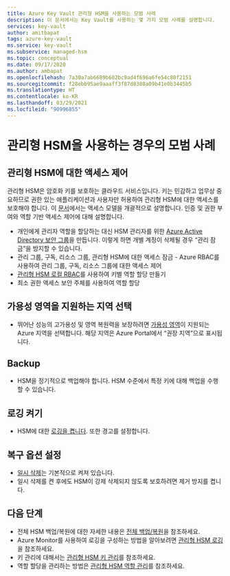 ```yaml
---
title: Azure Key Vault 관리형 HSM을 사용하는 모범 사례
description: 이 문서에서는 Key Vault를 사용하는 몇 가지 모범 사례를 설명합니다.
services: key-vault
author: amitbapat
tags: azure-key-vault
ms.service: key-vault
ms.subservice: managed-hsm
ms.topic: conceptual
ms.date: 09/17/2020
ms.author: ambapat
ms.openlocfilehash: 7a30a7ab6689b602bc9ad4f696a6fe54c80f2151
ms.sourcegitcommit: f28ebb95ae9aaaff3f87d8388a09b41e0b3445b5
ms.translationtype: HT
ms.contentlocale: ko-KR
ms.lasthandoff: 03/29/2021
ms.locfileid: "90996855"
---
```

# <a name="best-practices-when-using-managed-hsm"></a>관리형 HSM을 사용하는 경우의 모범 사례

## <a name="control-access-to-your-managed-hsm"></a>관리형 HSM에 대한 액세스 제어

관리형 HSM은 암호화 키를 보호하는 클라우드 서비스입니다. 키는 민감하고 업무상 중요하므로 권한 있는 애플리케이션과 사용자만 허용하여 관리형 HSM에 대한 액세스를 보호해야 합니다. 이 [문서](access-control.md)에서는 액세스 모델을 개괄적으로 설명합니다. 인증 및 권한 부여와 역할 기반 액세스 제어에 대해 설명합니다.
- 개인에게 관리자 역할을 할당하는 대신 HSM 관리자를 위한 [Azure Active Directory 보안 그룹](../../active-directory/fundamentals/active-directory-manage-groups.md)을 만듭니다. 이렇게 하면 개별 계정이 삭제될 경우 “관리 잠금”을 방지할 수 있습니다.
- 관리 그룹, 구독, 리소스 그룹, 관리형 HSM에 대한 액세스 잠금 - Azure RBAC를 사용하여 관리 그룹, 구독, 리소스 그룹에 대한 액세스 제어
- [관리형 HSM 로컬 RBAC](access-control.md#data-plane-and-managed-hsm-local-rbac)를 사용하여 키별 역할 할당 만들기
- 최소 권한 액세스 보안 주체를 사용하여 역할 할당

## <a name="choose-regions-that-support-availability-zones"></a>가용성 영역을 지원하는 지역 선택

- 뛰어난 성능의 고가용성 및 영역 복원력을 보장하려면 [가용성 영역](../../availability-zones/az-overview.md)이 지원되는 Azure 지역을 선택합니다. 해당 지역은 Azure Portal에서 “권장 지역”으로 표시됩니다.

## <a name="backup"></a>Backup

- HSM을 정기적으로 백업해야 합니다. HSM 수준에서 특정 키에 대해 백업을 수행할 수 있습니다. 

## <a name="turn-on-logging"></a>로깅 켜기

- HSM에 대한 [로깅을 켭니다](logging.md). 또한 경고를 설정합니다.

## <a name="turn-on-recovery-options"></a>복구 옵션 설정

- [일시 삭제](../general/soft-delete-overview.md)는 기본적으로 켜져 있습니다.
- 일시 삭제를 켠 후에도 HSM이 강제 삭제되지 않도록 보호하려면 제거 방지를 켭니다.

## <a name="next-steps"></a>다음 단계

- 전체 HSM 백업/복원에 대한 자세한 내용은 [전체 백업/복원](backup-restore.md)을 참조하세요.
- Azure Monitor를 사용하여 로깅을 구성하는 방법을 알아보려면 [관리형 HSM 로깅](logging.md)을 참조하세요.
- 키 관리에 대해서는 [관리형 HSM 키 관리](key-management.md)를 참조하세요.
- 역할 할당을 관리하는 방법은 [관리형 HSM 역할 관리](role-management.md)를 참조하세요.
